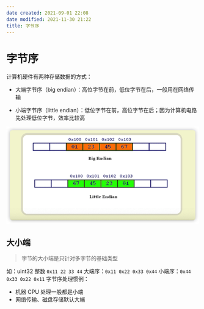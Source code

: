 ```yaml
---
date created: 2021-09-01 22:08
date modified: 2021-11-30 21:22
title: 字节序
---
```

# 字节序

计算机硬件有两种存储数据的方式：

- 大端字节序（big endian）：高位字节在前，低位字节在后，一般用在网络传输
    
- 小端字节序（little endian）：低位字节在前，高位字节在后；因为计算机电路先处理低位字节，效率比较高
    

![image-20200408232129880](image-20200408232129880.png)

## 大小端
> 字节的大小端是只针对多字节的基础类型

如：uint32 整数 `0x11 22 33 44`
大端序：`0x11 0x22 0x33 0x44`
小端序：`0x44 0x33 0x22 0x11`
字节序处理惯例：
- 机器 CPU 处理一般都是小端
- 网络传输、磁盘存储默认大端